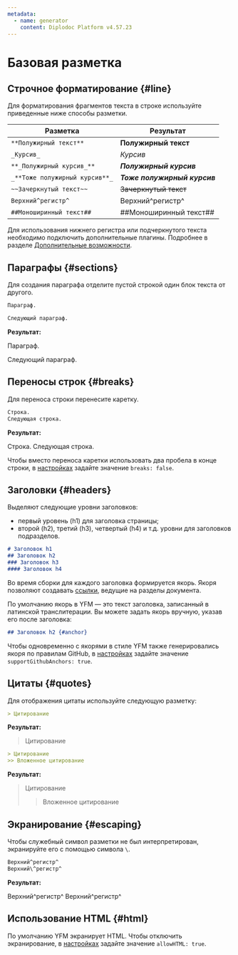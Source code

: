 ```yaml
---
metadata:
  - name: generator
    content: Diplodoc Platform v4.57.23
---
```

# Базовая разметка

## Строчное форматирование {#line}

Для форматирования фрагментов текста в строке используйте приведенные ниже способы разметки.

Разметка | Результат
----- | -----
`**Полужирный текст**` | **Полужирный текст**
`_Курсив_` | _Курсив_
`**_Полужирный курсив_**` | **_Полужирный курсив_** 
`_**Тоже полужирный курсив**_` | _**Тоже полужирный курсив**_
`~~Зачеркнутый текст~~` | ~~Зачеркнутый текст~~
`Верхний^регистр^` | Верхний^регистр^
`##Моноширинный текст##` | ##Моноширинный текст##

Для использования нижнего регистра или подчеркнутого текста необходимо подключить дополнительные плагины. Подробнее в разделе [Дополнительные возможности](./additional.md).

## Параграфы {#sections}

Для создания параграфа отделите пустой строкой один блок текста от другого.

```markdown
Параграф.

Следующий параграф.
```

**Результат:**

Параграф.

Следующий параграф.

## Переносы строк {#breaks}

Для переноса строки перенесите каретку.
```markdown
Строка.
Следующая строка.
```

**Результат:**

Строка.
Следующая строка.

Чтобы вместо переноса каретки использовать два пробела в конце строки, в [настройках](../settings.md) задайте значение `breaks: false`. 

## Заголовки {#headers}

Выделяют следующие уровни заголовков:
* первый уровень (h1) для заголовка страницы;
* второй (h2), третий (h3), четвертый (h4) и т.д. уровни для заголовков подразделов.

```markdown
# Заголовок h1
## Заголовок h2
### Заголовок h3
#### Заголовок h4
```

Во время сборки для каждого заголовка формируется якорь. Якоря позволяют создавать [ссылки](./links.md), ведущие на разделы документа.

По умолчанию якорь в YFM — это текст заголовка, записанный в латинской транслитерации. Вы можете задать якорь вручную, указав его после заголовка:

```markdown
## Заголовок h2 {#anchor}
```

Чтобы одновременно с якорями в стиле YFM также генерировались якоря по правилам GitHub, в [настройках](../settings.md) задайте значение `supportGithubAnchors: true`.


## Цитаты {#quotes}

Для отображения цитаты используйте следующую разметку:

```markdown
> Цитирование
```

**Результат:**

> Цитирование

```markdown
> Цитирование
>> Вложенное цитирование
```

**Результат:**

> Цитирование
>> Вложенное цитирование

## Экранирование {#escaping}

Чтобы служебный символ разметки не был интерпретирован, экранируйте его с помощью символа `\`.

```markdown
Верхний^регистр^
Верхний\^регистр^
```
**Результат:**

Верхний^регистр^
Верхний\^регистр^

## Использование HTML {#html}

По умолчанию YFM экранирует HTML. Чтобы отключить экранирование, в [настройках](../settings.md) задайте значение `allowHTML: true`.
